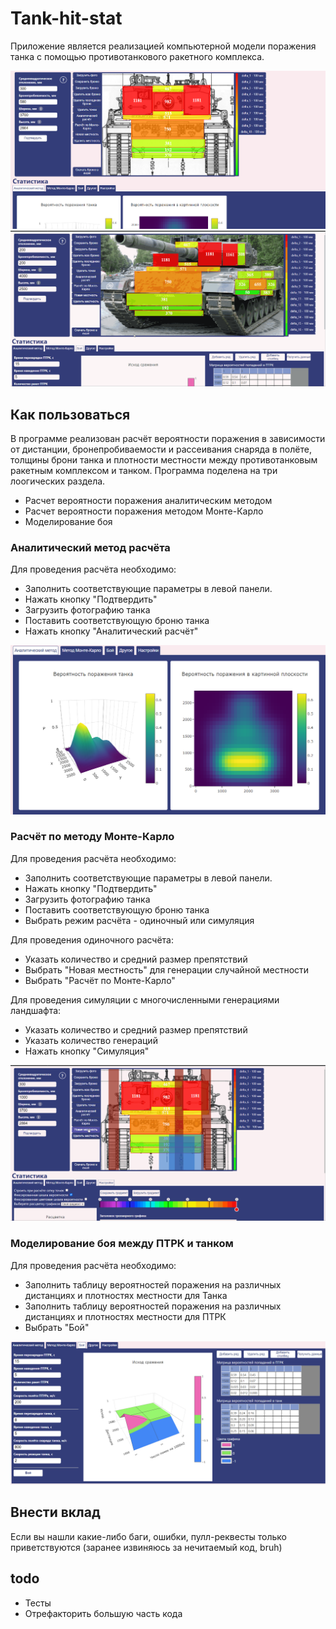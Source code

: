 # Tank-hit-stat

Приложение является реализацией компьютерной модели поражения танка с помощью противотанкового ракетного комплекса. 

![alt text](https://github.com/Qraree/assets/blob/main/git1.png)
![alt text](https://github.com/Qraree/assets/blob/main/gif2.gif)


## Как пользоваться
В программе реализован расчёт вероятности поражения в зависимости от дистанции, бронепробиваемости и рассеивания снаряда в полёте, толщины брони танка и плотности местности между противотанковым ракетным комплексом и танком.
Программа поделена на три лоогических раздела.
- Расчет вероятности поражения аналитическим методом
- Расчет вероятности поражения методом Монте-Карло
- Моделирование боя

### Аналитический метод расчёта

Для проведения расчёта необходимо:
- Заполнить соответствующие параметры в левой панели.
- Нажать кнопку "Подтвердить"
- Загрузить фотографию танка
- Поставить соответствующую броню танка
- Нажать кнопку "Аналитический расчёт"

![alt text](https://github.com/Qraree/assets/blob/main/git3.png)

### Расчёт по методу Монте-Карло

Для проведения расчёта необходимо:
- Заполнить соответствующие параметры в левой панели.
- Нажать кнопку "Подтвердить"
- Загрузить фотографию танка
- Поставить соответствующую броню танка
- Выбрать режим расчёта - одиночный или симуляция

Для проведения одиночного расчёта:
- Указать количество и средний размер препятствий
- Выбрать "Новая местность" для генерации случайной местности
- Выбрать "Расчёт по Монте-Карло"

Для проведения симуляции с многочисленными генерациями ландшафта:
- Указать количество и средний размер препятствий
- Указать количество генераций
- Нажать кнопку "Симуляция"

![alt text](https://github.com/Qraree/assets/blob/main/gif_.gif)

### Моделирование боя между ПТРК и танком

Для проведения расчёта необходимо:
- Заполнить таблицу вероятностей поражения на различных дистанциях и плотностях местности для Танка
- Заполнить таблицу вероятностей поражения на различных дистанциях и плотностях местности для ПТРК
- Выбрать "Бой"
  
![alt text](https://github.com/Qraree/assets/blob/main/git4.png)

## Внести вклад
Если вы нашли какие-либо баги, ошибки, пулл-реквесты только приветствуются (заранее извиняюсь за нечитаемый код, bruh)

## todo
- Тесты
- Отрефакторить большую часть кода
